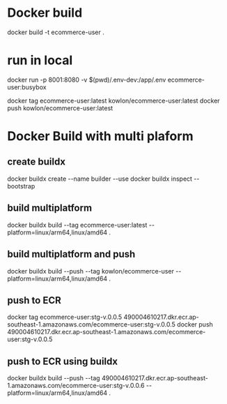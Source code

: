 # Docker build

docker build -t ecommerce-user .

# run in local
docker run -p 8001:8080 -v $(pwd)/.env-dev:/app/.env ecommerce-user:busybox

docker tag ecommerce-user:latest kowlon/ecommerce-user:latest
docker push kowlon/ecommerce-user:latest

# Docker Build with multi plaform

## create buildx

docker buildx create --name builder --use
docker buildx inspect --bootstrap

## build multiplatform
docker buildx build --tag ecommerce-user:latest --platform=linux/arm64,linux/amd64 .

## build multiplatform and push
docker buildx build --push --tag kowlon/ecommerce-user --platform=linux/arm64,linux/amd64 .

## push to ECR

docker tag ecommerce-user:stg-v.0.0.5 490004610217.dkr.ecr.ap-southeast-1.amazonaws.com/ecommerce-user:stg-v.0.0.5
docker push 490004610217.dkr.ecr.ap-southeast-1.amazonaws.com/ecommerce-user:stg-v.0.0.5

## push to ECR using buildx
docker buildx build --push --tag 490004610217.dkr.ecr.ap-southeast-1.amazonaws.com/ecommerce-user:stg-v.0.0.6 --platform=linux/arm64,linux/amd64 .